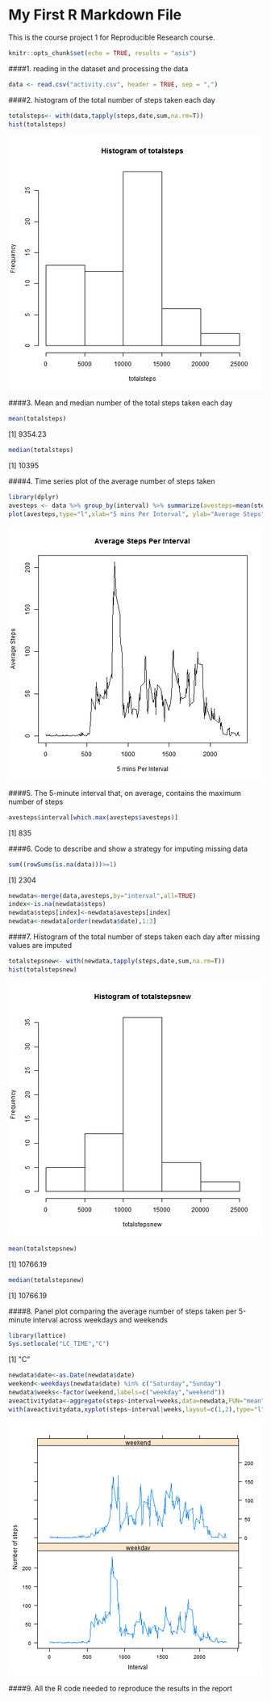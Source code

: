 My First R Markdown File
========================

This is the course project 1 for Reproducible Research course.


```r
knitr::opts_chunk$set(echo = TRUE, results = "asis")
```

####1. reading in the dataset and processing the data

```r
data <- read.csv("activity.csv", header = TRUE, sep = ",")
```

####2. histogram of the total number of steps taken each day

```r
totalsteps<- with(data,tapply(steps,date,sum,na.rm=T))
hist(totalsteps)
```

![plot of chunk histoftotalsteps](figure/histoftotalsteps-1.png)

####3. Mean and median number of the total steps taken each day

```r
mean(totalsteps)
```

[1] 9354.23

```r
median(totalsteps)
```

[1] 10395

####4. Time series plot of the average number of steps taken

```r
library(dplyr)
avesteps <- data %>% group_by(interval) %>% summarize(avesteps=mean(steps,na.rm=TRUE))
plot(avesteps,type="l",xlab="5 mins Per Interval", ylab="Average Steps", main ="Average Steps Per Interval")
```

![plot of chunk unnamed-chunk-12](figure/unnamed-chunk-12-1.png)

####5. The 5-minute interval that, on average, contains the maximum number of steps

```r
avesteps$interval[which.max(avesteps$avesteps)]
```

[1] 835

####6. Code to describe and show a strategy for imputing missing data

```r
sum((rowSums(is.na(data)))>=1)
```

[1] 2304

```r
newdata<-merge(data,avesteps,by="interval",all=TRUE)
index<-is.na(newdata$steps)
newdata$steps[index]<-newdata$avesteps[index]
newdata<-newdata[order(newdata$date),1:3]
```

####7. Histogram of the total number of steps taken each day after missing values are imputed

```r
totalstepsnew<- with(newdata,tapply(steps,date,sum,na.rm=T))
hist(totalstepsnew)
```

![plot of chunk unnamed-chunk-15](figure/unnamed-chunk-15-1.png)

```r
mean(totalstepsnew)
```

[1] 10766.19

```r
median(totalstepsnew)
```

[1] 10766.19

####8. Panel plot comparing the average number of steps taken per 5-minute interval across weekdays and weekends

```r
library(lattice)
Sys.setlocale("LC_TIME","C")
```

[1] "C"

```r
newdata$date<-as.Date(newdata$date)
weekend<-weekdays(newdata$date) %in% c("Saturday","Sunday")
newdata$weeks<-factor(weekend,labels=c("weekday","weekend"))
aveactivitydata<-aggregate(steps~interval+weeks,data=newdata,FUN="mean")
with(aveactivitydata,xyplot(steps~interval|weeks,layout=c(1,2),type="l",ylab="Number of steps",xlab="Interval"))
```

![plot of chunk unnamed-chunk-16](figure/unnamed-chunk-16-1.png)

####9. All the R code needed to reproduce the results in the report
